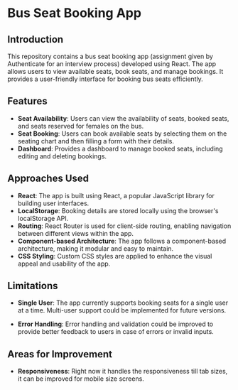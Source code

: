 # Bus Seat Booking App

## Introduction

This repository contains a bus seat booking app (assignment given by Authenticate for an interview process) developed using React. The app allows users to view available seats, book seats, and manage bookings. It provides a user-friendly interface for booking bus seats efficiently.

## Features

- **Seat Availability**: Users can view the availability of seats, booked seats, and seats reserved for females on the bus.
- **Seat Booking**: Users can book available seats by selecting them on the seating chart and then filling a form with their details.
- **Dashboard**: Provides a dashboard to manage booked seats, including editing and deleting bookings.

## Approaches Used

- **React**: The app is built using React, a popular JavaScript library for building user interfaces.
- **LocalStorage**: Booking details are stored locally using the browser's localStorage API.
- **Routing**: React Router is used for client-side routing, enabling navigation between different views within the app.
- **Component-based Architecture**: The app follows a component-based architecture, making it modular and easy to maintain.
- **CSS Styling**: Custom CSS styles are applied to enhance the visual appeal and usability of the app.

## Limitations

- **Single User**: The app currently supports booking seats for a single user at a time. Multi-user support could be implemented for future versions.

- **Error Handling**: Error handling and validation could be improved to provide better feedback to users in case of errors or invalid inputs.

## Areas for Improvement

- **Responsiveness**: Right now it handles the responsiveness till tab sizes, it can be improved for mobile size screens.

